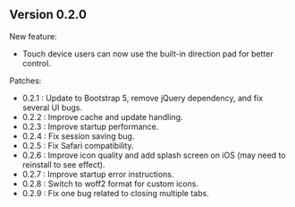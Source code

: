 
## Version 0.2.0

New feature:
- Touch device users can now use the built-in direction pad for better control.

Patches:
- 0.2.1 : Update to Bootstrap 5, remove jQuery dependency, and fix several UI bugs.
- 0.2.2 : Improve cache and update handling.
- 0.2.3 : Improve startup performance.
- 0.2.4 : Fix session saving bug.
- 0.2.5 : Fix Safari compatibility.
- 0.2.6 : Improve icon quality and add splash screen on iOS (may need to reinstall to see effect).
- 0.2.7 : Improve startup error instructions.
- 0.2.8 : Switch to woff2 format for custom icons.
- 0.2.9 : Fix one bug related to closing multiple tabs.
